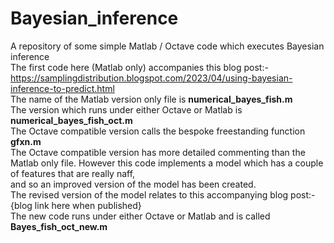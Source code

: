 # Bayesian_inference
A repository of some simple Matlab / Octave code which executes Bayesian inference <br>
The first code here (Matlab only) accompanies this blog post:-<br>
https://samplingdistribution.blogspot.com/2023/04/using-bayesian-inference-to-predict.html <br>
The name of the Matlab version only file is <b>numerical_bayes_fish.m</b> <br>
The version which runs under either Octave or Matlab is <b>numerical_bayes_fish_oct.m</b> <br>
The Octave compatible version calls the bespoke freestanding function <b>gfxn.m</b> <br>
The Octave compatible version has more detailed commenting than the Matlab only file.
However this code implements a model which has a couple of features that are really naff, <br>
and so an improved version of the model has been created. <br>
The revised version of the model relates to this accompanying blog post:-<br>
{blog link here when published}<br>
The new code runs under either Octave or Matlab and is called <b>Bayes_fish_oct_new.m</b><br>
